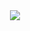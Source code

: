 <div id="header" align="center">
 <img src="[https://media.giphy.com/media/M9gbBd9nbDrOTu1Mqx/giphy.gif](https://media.giphy.com/media/WUTywPPYZpdDChyBaZ/giphy.gif)">
</div>

<!--
**Yitala9b2/Yitala9b2** is a ✨ _special_ ✨ repository because its `README.md` (this file) appears on your GitHub profile.

Here are some ideas to get you started:

- 🔭 I’m currently working on ...
- 🌱 I’m currently learning ...
- 👯 I’m looking to collaborate on ...
- 🤔 I’m looking for help with ...
- 💬 Ask me about ...
- 📫 How to reach me: ...
- 😄 Pronouns: ...
- ⚡ Fun fact: ...
-->
